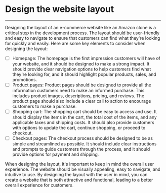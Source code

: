 # Design the website layout
---

Designing the layout of an e-commerce website like an Amazon clone is a critical step in the development process. The layout should be user-friendly and easy to navigate to ensure that customers can find what they're looking for quickly and easily. Here are some key elements to consider when designing the layout:

- [ ] Homepage: The homepage is the first impression customers will have of your website, and it should be designed to make a strong impact. It should provide clear navigation options to help customers find what they're looking for, and it should highlight popular products, sales, and promotions.
- [ ] Product pages: Product pages should be designed to provide all the information customers need to make an informed purchase. This includes product images, descriptions, pricing, and reviews. The product page should also include a clear call to action to encourage customers to make a purchase.
- [ ] Shopping cart: The shopping cart should be easy to access and use. It should display the items in the cart, the total cost of the items, and any applicable taxes and shipping costs. It should also provide customers with options to update the cart, continue shopping, or proceed to checkout.
- [ ] Checkout pages: The checkout process should be designed to be as simple and streamlined as possible. It should include clear instructions and prompts to guide customers through the process, and it should provide options for payment and shipping.

When designing the layout, it's important to keep in mind the overall user experience. The website should be visually appealing, easy to navigate, and intuitive to use. By designing the layout with the user in mind, you can create a website that is both attractive and functional, leading to a better overall experience for customers.
